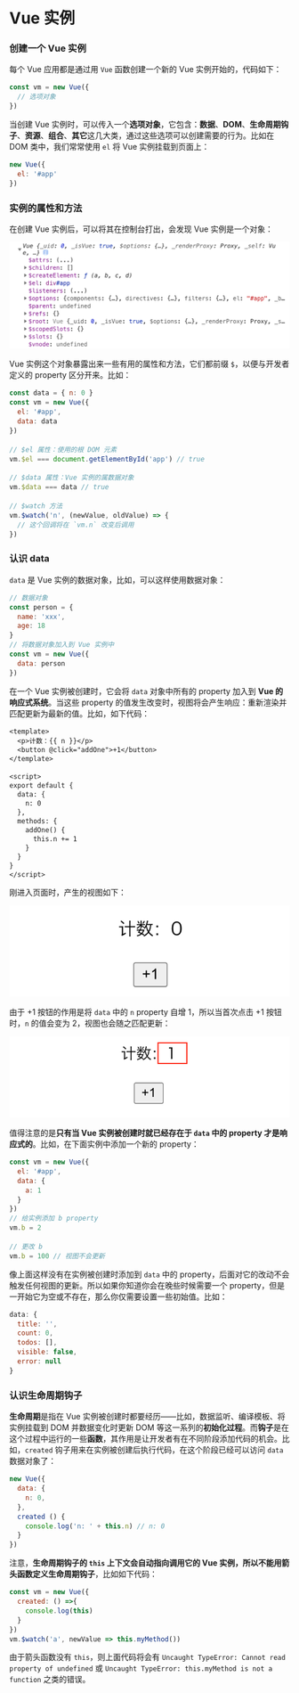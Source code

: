 # Vue 实例

### 创建一个 Vue 实例

每个 Vue 应用都是通过用 `Vue` 函数创建一个新的 Vue 实例开始的，代码如下：

```javascript
const vm = new Vue({
  // 选项对象
})
```

当创建 Vue 实例时，可以传入一个**选项对象**，它包含：**数据**、**DOM**、**生命周期钩子**、**资源**、**组合**、**其它**这几大类，通过这些选项可以创建需要的行为。比如在 DOM 类中，我们常常使用 `el` 将 Vue 实例挂载到页面上：

```javascript
new Vue({
  el: '#app'
})
```

### 实例的属性和方法

在创建 Vue 实例后，可以将其在控制台打出，会发现 Vue 实例是一个对象：

![实例](./imgs/property-method.png)

Vue 实例这个对象暴露出来一些有用的属性和方法，它们都前缀 `$`，以便与开发者定义的 property 区分开来。比如：

```javascript
const data = { n: 0 }
const vm = new Vue({
  el: '#app',
  data: data
})

// $el 属性：使用的根 DOM 元素
vm.$el === document.getElementById('app') // true

// $data 属性：Vue 实例的属数据对象
vm.$data === data // true

// $watch 方法
vm.$watch('n', (newValue, oldValue) => {
  // 这个回调将在 `vm.n` 改变后调用
})
```

### 认识 data

`data` 是 Vue 实例的数据对象，比如，可以这样使用数据对象：

```javascript
// 数据对象
const person = {
  name: 'xxx',
  age: 18
}
// 将数据对象加入到 Vue 实例中
const vm = new Vue({
  data: person
})
```

在一个 Vue 实例被创建时，它会将 `data` 对象中所有的 property 加入到 **Vue 的响应式系统**。当这些 property 的值发生改变时，视图将会产生响应：重新渲染并匹配更新为最新的值。比如，如下代码：

```vue
<template>
  <p>计数：{{ n }}</p>
  <button @click="addOne">+1</button>
</template>

<script>
export default {
  data: {
    n: 0
  },
  methods: {
    addOne() {
      this.n += 1
    }
  }
}
</script>
```

刚进入页面时，产生的视图如下：

![实例视图-1](./imgs/instance-example-1.png)

由于 +1 按钮的作用是将 `data` 中的 `n` property 自增 1，所以当首次点击 +1 按钮时，`n` 的值会变为 2，视图也会随之匹配更新：

![实例视图-2](./imgs/instance-example-2.png)

值得注意的是**只有当 Vue 实例被创建时就已经存在于 `data` 中的 property 才是响应式的**。比如，在下面实例中添加一个新的 property：

```javascript
const vm = new Vue({
  el: '#app',
  data: {
    a: 1
  }
})
// 给实例添加 b property
vm.b = 2

// 更改 b
vm.b = 100 // 视图不会更新
```

像上面这样没有在实例被创建时添加到 `data` 中的 property，后面对它的改动不会触发任何视图的更新。所以如果你知道你会在晚些时候需要一个 property，但是一开始它为空或不存在，那么你仅需要设置一些初始值。比如：

```javascript
data: {
  title: '',
  count: 0,
  todos: [],
  visible: false,
  error: null
}
```

### 认识生命周期钩子

**生命周期**是指在 Vue 实例被创建时都要经历——比如，数据监听、编译模板、将实例挂载到 DOM 并数据变化时更新 DOM 等这一系列的**初始化过程**。而**钩子**是在这个过程中运行的一些**函数**，其作用是让开发者有在不同阶段添加代码的机会。比如，`created` 钩子用来在实例被创建后执行代码，在这个阶段已经可以访问 `data` 数据对象了：

```javascript
new Vue({
  data: {
    n: 0,
  },
  created () {
    console.log('n: ' + this.n) // n: 0
  }
})
```

注意，**生命周期钩子的 `this` 上下文会自动指向调用它的 Vue 实例，所以不能用箭头函数定义生命周期钩子**，比如如下代码：

```javascript
const vm = new Vue({
  created: () =>{
    console.log(this)
  }
})
vm.$watch('a', newValue => this.myMethod())
```

由于箭头函数没有 `this`，则上面代码将会有 `Uncaught TypeError: Cannot read property of undefined` 或 `Uncaught TypeError: this.myMethod is not a function` 之类的错误。
